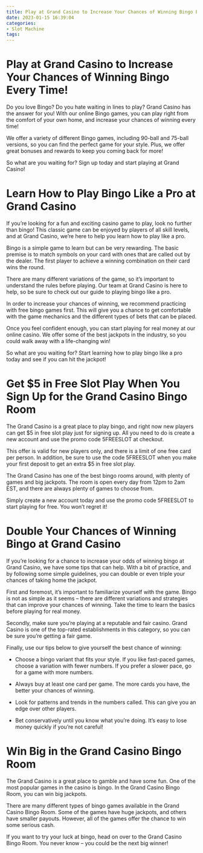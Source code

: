 ```yaml
---
title: Play at Grand Casino to Increase Your Chances of Winning Bingo Every Time!
date: 2023-01-15 16:39:04
categories:
- Slot Machine
tags:
---
```



#  Play at Grand Casino to Increase Your Chances of Winning Bingo Every Time!

Do you love Bingo? Do you hate waiting in lines to play? Grand Casino has the answer for you! With our online Bingo games, you can play right from the comfort of your own home, and increase your chances of winning every time!

We offer a variety of different Bingo games, including 90-ball and 75-ball versions, so you can find the perfect game for your style. Plus, we offer great bonuses and rewards to keep you coming back for more!

So what are you waiting for? Sign up today and start playing at Grand Casino!

#  Learn How to Play Bingo Like a Pro at Grand Casino

If you’re looking for a fun and exciting casino game to play, look no further than bingo! This classic game can be enjoyed by players of all skill levels, and at Grand Casino, we’re here to help you learn how to play like a pro.

Bingo is a simple game to learn but can be very rewarding. The basic premise is to match symbols on your card with ones that are called out by the dealer. The first player to achieve a winning combination on their card wins the round.

There are many different variations of the game, so it’s important to understand the rules before playing. Our team at Grand Casino is here to help, so be sure to check out our guide to playing bingo like a pro.

In order to increase your chances of winning, we recommend practicing with free bingo games first. This will give you a chance to get comfortable with the game mechanics and the different types of bets that can be placed.

Once you feel confident enough, you can start playing for real money at our online casino. We offer some of the best jackpots in the industry, so you could walk away with a life-changing win!

So what are you waiting for? Start learning how to play bingo like a pro today and see if you can hit the jackpot!

#  Get $5 in Free Slot Play When You Sign Up for the Grand Casino Bingo Room

The Grand Casino is a great place to play bingo, and right now new players can get $5 in free slot play just for signing up. All you need to do is create a new account and use the promo code 5FREESLOT at checkout.

This offer is valid for new players only, and there is a limit of one free card per person. In addition, be sure to use the code 5FREESLOT when you make your first deposit to get an extra $5 in free slot play.

The Grand Casino has one of the best bingo rooms around, with plenty of games and big jackpots. The room is open every day from 12pm to 2am EST, and there are always plenty of games to choose from.

Simply create a new account today and use the promo code 5FREESLOT to start playing for free. You won’t regret it!

#  Double Your Chances of Winning Bingo at Grand Casino

If you’re looking for a chance to increase your odds of winning bingo at Grand Casino, we have some tips that can help. With a bit of practice, and by following some simple guidelines, you can double or even triple your chances of taking home the jackpot.

First and foremost, it’s important to familiarize yourself with the game. Bingo is not as simple as it seems – there are different variations and strategies that can improve your chances of winning. Take the time to learn the basics before playing for real money.

Secondly, make sure you’re playing at a reputable and fair casino. Grand Casino is one of the top-rated establishments in this category, so you can be sure you’re getting a fair game.

Finally, use our tips below to give yourself the best chance of winning:

- Choose a bingo variant that fits your style. If you like fast-paced games, choose a variation with fewer numbers. If you prefer a slower pace, go for a game with more numbers.

- Always buy at least one card per game. The more cards you have, the better your chances of winning.

- Look for patterns and trends in the numbers called. This can give you an edge over other players.

- Bet conservatively until you know what you’re doing. It’s easy to lose money quickly if you’re not careful!

#  Win Big in the Grand Casino Bingo Room

The Grand Casino is a great place to gamble and have some fun. One of the most popular games in the casino is bingo. In the Grand Casino Bingo Room, you can win big jackpots.

There are many different types of bingo games available in the Grand Casino Bingo Room. Some of the games have huge jackpots, and others have smaller payouts. However, all of the games offer the chance to win some serious cash.

If you want to try your luck at bingo, head on over to the Grand Casino Bingo Room. You never know – you could be the next big winner!